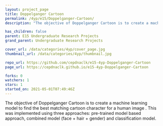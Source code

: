 ```yaml
---
layout: project_page
title: Doppelganger Cartoon
permalink: /4yp/e15/Doppelganger-Cartoon/
description: "The objective of Doppelganger Cartoon is to create a machine learning model to find the best matching cartoon character for a human image . This was implemented using three approaches: pre-trained model based approach, combined model (face + hair + gender) and classification model."

has_children: false
parent: E15 Undergraduate Research Projects
grand_parent: Undergraduate Research Projects

cover_url: /data/categories/4yp/cover_page.jpg
thumbnail_url: /data/categories/4yp/thumbnail.jpg

repo_url: https://github.com/cepdnaclk/e15-4yp-Doppelganger-Cartoon
page_url: https://cepdnaclk.github.io/e15-4yp-Doppelganger-Cartoon

forks: 0
watchers: 1
stars: 1
started_on: 2021-05-01T07:49:46Z
---
```

The objective of Doppelganger Cartoon is to create a machine learning model to find the best matching cartoon character for a human image . This was implemented using three approaches: pre-trained model based approach, combined model (face + hair + gender) and classification model.

